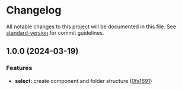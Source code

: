 # Changelog

All notable changes to this project will be documented in this file. See [standard-version](https://github.com/conventional-changelog/standard-version) for commit guidelines.

## 1.0.0 (2024-03-19)


### Features

* **select:** create component and folder structure ([0fa1691](https://github.com/MCesarczyk/react-components/commit/0fa1691cd289bc0dc573f80983abe09c48031997))

